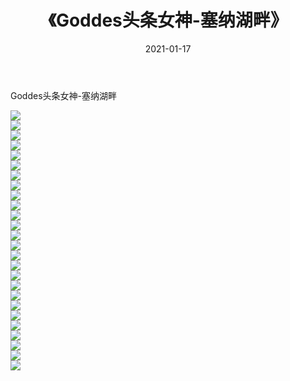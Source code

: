 ﻿---
layout: post
title:  《Goddes头条女神-塞纳湖畔》
date:   2021-01-17
img: http://img.660000.xyz/Sharelink/网络美图/2021/Goddes头条女神-塞纳湖畔/000.jpg
categories: [美女, 清纯, 唯美]
---

Goddes头条女神-塞纳湖畔

  ![](http://img.660000.xyz/Sharelink/网络美图/2021/Goddes头条女神-塞纳湖畔/001.jpg) <br> ![](http://img.660000.xyz/Sharelink/网络美图/2021/Goddes头条女神-塞纳湖畔/002.jpg) <br> ![](http://img.660000.xyz/Sharelink/网络美图/2021/Goddes头条女神-塞纳湖畔/003.jpg) <br> ![](http://img.660000.xyz/Sharelink/网络美图/2021/Goddes头条女神-塞纳湖畔/004.jpg) <br> ![](http://img.660000.xyz/Sharelink/网络美图/2021/Goddes头条女神-塞纳湖畔/005.jpg) <br> ![](http://img.660000.xyz/Sharelink/网络美图/2021/Goddes头条女神-塞纳湖畔/006.jpg) <br> ![](http://img.660000.xyz/Sharelink/网络美图/2021/Goddes头条女神-塞纳湖畔/007.jpg) <br> ![](http://img.660000.xyz/Sharelink/网络美图/2021/Goddes头条女神-塞纳湖畔/008.jpg) <br> ![](http://img.660000.xyz/Sharelink/网络美图/2021/Goddes头条女神-塞纳湖畔/009.jpg) <br> ![](http://img.660000.xyz/Sharelink/网络美图/2021/Goddes头条女神-塞纳湖畔/010.jpg) <br> ![](http://img.660000.xyz/Sharelink/网络美图/2021/Goddes头条女神-塞纳湖畔/011.jpg) <br> ![](http://img.660000.xyz/Sharelink/网络美图/2021/Goddes头条女神-塞纳湖畔/012.jpg) <br> ![](http://img.660000.xyz/Sharelink/网络美图/2021/Goddes头条女神-塞纳湖畔/013.jpg) <br> ![](http://img.660000.xyz/Sharelink/网络美图/2021/Goddes头条女神-塞纳湖畔/014.jpg) <br> ![](http://img.660000.xyz/Sharelink/网络美图/2021/Goddes头条女神-塞纳湖畔/015.jpg) <br> ![](http://img.660000.xyz/Sharelink/网络美图/2021/Goddes头条女神-塞纳湖畔/016.jpg) <br> ![](http://img.660000.xyz/Sharelink/网络美图/2021/Goddes头条女神-塞纳湖畔/017.jpg) <br> ![](http://img.660000.xyz/Sharelink/网络美图/2021/Goddes头条女神-塞纳湖畔/018.jpg) <br> ![](http://img.660000.xyz/Sharelink/网络美图/2021/Goddes头条女神-塞纳湖畔/019.jpg) <br> ![](http://img.660000.xyz/Sharelink/网络美图/2021/Goddes头条女神-塞纳湖畔/020.jpg) <br> ![](http://img.660000.xyz/Sharelink/网络美图/2021/Goddes头条女神-塞纳湖畔/021.jpg) <br> ![](http://img.660000.xyz/Sharelink/网络美图/2021/Goddes头条女神-塞纳湖畔/022.jpg) <br> ![](http://img.660000.xyz/Sharelink/网络美图/2021/Goddes头条女神-塞纳湖畔/023.jpg) <br> ![](http://img.660000.xyz/Sharelink/网络美图/2021/Goddes头条女神-塞纳湖畔/024.jpg) <br> ![](http://img.660000.xyz/Sharelink/网络美图/2021/Goddes头条女神-塞纳湖畔/025.jpg) <br> ![](http://img.660000.xyz/Sharelink/网络美图/2021/Goddes头条女神-塞纳湖畔/026.jpg) <br>